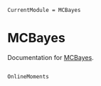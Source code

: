 ```@meta
CurrentModule = MCBayes
```

# MCBayes

Documentation for [MCBayes](https://github.com/roualdes/MCBayes.jl).

```@index
```

```@docs
OnlineMoments
```
